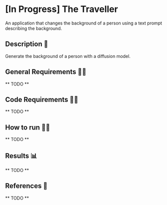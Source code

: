 # [In Progress] The Traveller
An application that changes the background of a person using a text prompt describing the background.

## Description :scroll:
Generate the background of a person with a diffusion model.

## General Requirements :mage_man:
** TODO **

## Code Requirements :mage_woman:
** TODO **

## How to run :running_man:
** TODO **

## Results :bar_chart:
** TODO **

## References :page_facing_up:
** TODO **

